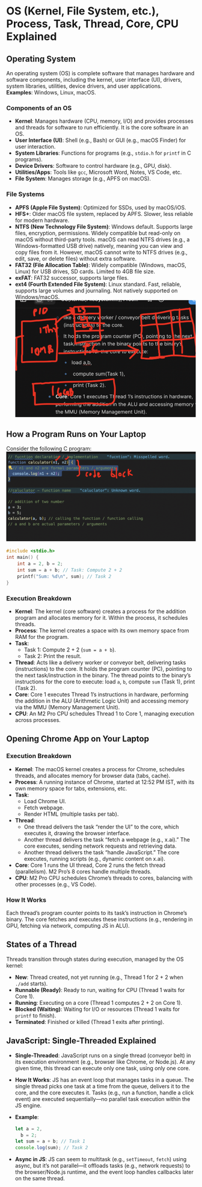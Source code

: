 # OS (Kernel, File System, etc.), Process, Task, Thread, Core, CPU Explained

## Operating System

An operating system (OS) is complete software that manages hardware and software components, including the kernel, user interface (UI), drivers, system libraries, utilities, device drivers, and user applications.  
**Examples**: Windows, Linux, macOS.

### Components of an OS

- **Kernel**: Manages hardware (CPU, memory, I/O) and provides processes and threads for software to run efficiently. It is the core software in an OS.
- **User Interface (UI)**: Shell (e.g., Bash) or GUI (e.g., macOS Finder) for user interaction.
- **System Libraries**: Functions for programs (e.g., `stdio.h` for `printf` in C programs).
- **Device Drivers**: Software to control hardware (e.g., GPU, disk).
- **Utilities/Apps**: Tools like `gcc`, Microsoft Word, Notes, VS Code, etc.
- **File System**: Manages storage (e.g., APFS on macOS).

### File Systems

- **APFS (Apple File System)**: Optimized for SSDs, used by macOS/iOS.
- **HFS+**: Older macOS file system, replaced by APFS. Slower, less reliable for modern hardware.
- **NTFS (New Technology File System)**: Windows default. Supports large files, encryption, permissions. Widely compatible but read-only on macOS without third-party tools. macOS can read NTFS drives (e.g., a Windows-formatted USB drive) natively, meaning you can view and copy files from it. However, macOS cannot write to NTFS drives (e.g., edit, save, or delete files) without extra software.
- **FAT32 (File Allocation Table)**: Widely compatible (Windows, macOS, Linux) for USB drives, SD cards. Limited to 4GB file size.
- **exFAT**: FAT32 successor, supports large files.
- **ext4 (Fourth Extended File System)**: Linux standard. Fast, reliable, supports large volumes and journaling. Not natively supported on Windows/macOS.
  ![process](image/process.png)

## How a Program Runs on Your Laptop

Consider the following C program:
![function](image/function.png)

```c
#include <stdio.h>
int main() {
    int a = 2, b = 2;
    int sum = a + b; // Task: Compute 2 + 2
    printf("Sum: %d\n", sum); // Task 2
}
```

### Execution Breakdown

- **Kernel**: The kernel (core software) creates a process for the addition program and allocates memory for it. Within the process, it schedules threads.
- **Process**: The kernel creates a space with its own memory space from RAM for the program.
- **Task**:
  - Task 1: Compute 2 + 2 (`sum = a + b`).
  - Task 2: Print the result.
- **Thread**: Acts like a delivery worker or conveyor belt, delivering tasks (instructions) to the core. It holds the program counter (PC), pointing to the next task/instruction in the binary. The thread points to the binary’s instructions for the core to execute: load `a`, `b`, compute `sum` (Task 1), print (Task 2).
- **Core**: Core 1 executes Thread 1’s instructions in hardware, performing the addition in the ALU (Arithmetic Logic Unit) and accessing memory via the MMU (Memory Management Unit).
- **CPU**: An M2 Pro CPU schedules Thread 1 to Core 1, managing execution across processes.

## Opening Chrome App on Your Laptop

### Execution Breakdown

- **Kernel**: The macOS kernel creates a process for Chrome, schedules threads, and allocates memory for browser data (tabs, cache).
- **Process**: A running instance of Chrome, started at 12:52 PM IST, with its own memory space for tabs, extensions, etc.
- **Task**:
  - Load Chrome UI.
  - Fetch webpage.
  - Render HTML (multiple tasks per tab).
- **Thread**:
  - One thread delivers the task “render the UI” to the core, which executes it, drawing the browser interface.
  - Another thread delivers the task “fetch a webpage (e.g., x.ai).” The core executes, sending network requests and retrieving data.
  - Another thread delivers the task “handle JavaScript.” The core executes, running scripts (e.g., dynamic content on x.ai).
- **Core**: Core 1 runs the UI thread, Core 2 runs the fetch thread (parallelism). M2 Pro’s 8 cores handle multiple threads.
- **CPU**: M2 Pro CPU schedules Chrome’s threads to cores, balancing with other processes (e.g., VS Code).

### How It Works

Each thread’s program counter points to its task’s instruction in Chrome’s binary. The core fetches and executes these instructions (e.g., rendering in GPU, fetching via network, computing JS in ALU).

## States of a Thread

Threads transition through states during execution, managed by the OS kernel:

- **New**: Thread created, not yet running (e.g., Thread 1 for 2 + 2 when `./add` starts).
- **Runnable (Ready)**: Ready to run, waiting for CPU (Thread 1 waits for Core 1).
- **Running**: Executing on a core (Thread 1 computes 2 + 2 on Core 1).
- **Blocked (Waiting)**: Waiting for I/O or resources (Thread 1 waits for `printf` to finish).
- **Terminated**: Finished or killed (Thread 1 exits after printing).

## JavaScript: Single-Threaded Explained

- **Single-Threaded**: JavaScript runs on a single thread (conveyor belt) in its execution environment (e.g., browser like Chrome, or Node.js). At any given time, this thread can execute only one task, using only one core.
- **How It Works**: JS has an event loop that manages tasks in a queue. The single thread picks one task at a time from the queue, delivers it to the core, and the core executes it. Tasks (e.g., run a function, handle a click event) are executed sequentially—no parallel task execution within the JS engine.
- **Example**:

  ```javascript
  let a = 2,
    b = 2;
  let sum = a + b; // Task 1
  console.log(sum); // Task 2
  ```

- **Async in JS**: JS can seem to multitask (e.g., `setTimeout`, `fetch`) using async, but it’s not parallel—it offloads tasks (e.g., network requests) to the browser/Node.js runtime, and the event loop handles callbacks later on the same thread.
